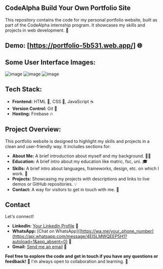 ## CodeAlpha Build Your Own Portfolio Site

This repository contains the code for my personal portfolio website, built as part of the CodeAlpha internship program. It showcases my skills and projects in web development.  🚀

## **Demo:** [https://portfolio-5b531.web.app/] 🌐

## **Some User Interface Images:**
![image](https://github.com/user-attachments/assets/ebf8de44-00e0-4444-9da3-b7a504cae611)
![image](https://github.com/user-attachments/assets/510f208e-ce0a-4b97-a839-1931c94c45d9)
![image](https://github.com/user-attachments/assets/286ba030-772f-473e-a997-f45fd7a674a4)

## **Tech Stack:**

* **Frontend:** HTML 🧱, CSS 🎨, JavaScript ☕
* **Version Control:** Git 🐙
* **Hosting:** Firebase 🔥

## **Project Overview:**

This portfolio website is designed to highlight my skills and projects in a clean and user-friendly way.  It includes sections for:

* **About Me:**  A brief introduction about myself and my background.  👨‍💻
* **Education:**  A brief intro about my education like matric, fsc, uni. 🎓
* **Skills:**  A brief intro about languages, frameworks, design, etc. on which I work. 💪
* **Projects:**  Showcasing my projects with descriptions and links to live demos or GitHub repositories. 💡
* **Contact:**  A way for visitors to get in touch with me. 📧


## Contact

Let's connect!

* **LinkedIn:** [Your LinkedIn Profile](https://www.linkedin.com/in/summyia-fatima-274787311/) 🔗
* **WhatsApp:** [Chat on WhatsApp]([https://wa.me/your_phone_number](https://api.whatsapp.com/message/4EISLMWQEEP5H1?autoload=1&app_absent=0) 💬 
* **Gmail:** [Send me an email](summyiawork@gmail.com) 📧



**Feel free to explore the code and get in touch if you have any questions or feedback!**  💬  I'm always open to collaboration and learning.  🤝
